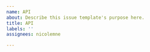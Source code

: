 ```yaml
---
name: API
about: Describe this issue template's purpose here.
title: API
labels: ''
assignees: nicolemne

---
```



